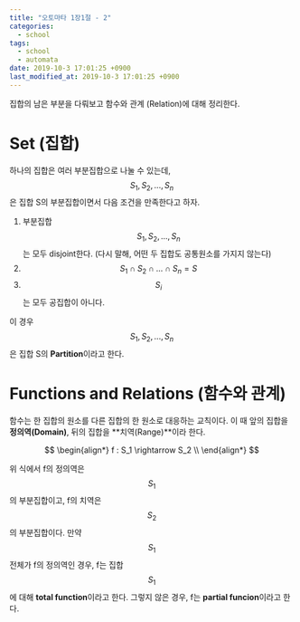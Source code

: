 ```yaml
---
title: "오토마타 1장1절 - 2"
categories:
  - school
tags:
  - school
  - automata
date: 2019-10-3 17:01:25 +0900
last_modified_at: 2019-10-3 17:01:25 +0900
---
```

집합의 남은 부분을 다뤄보고 함수와 관계 (Relation)에 대해 정리한다.

# Set (집합)
하나의 집합은 여러 부분집합으로 나눌 수 있는데, $$S_1, S_2, ... , S_n$$은 집합 S의 부분집합이면서 다음 조건을 만족한다고 하자.

1. 부분집합 $$S_1, S_2, ... , S_n$$는 모두 disjoint한다. (다시 말해, 어떤 두 집합도 공통원소를 가지지 않는다)
2. $$S_1 \cap S_2 \cap ... \cap S_n = S$$
3. $$S_i$$는 모두 공집합이 아니다.

이 경우 $$S_1, S_2, ... , S_n$$은 집합 S의 **Partition**이라고 한다.

# Functions and Relations (함수와 관계)
함수는 한 집합의 원소를 다른 집합의 한 원소로 대응하는 교칙이다. 이 때 앞의 집합을 **정의역(Domain)**, 뒤의 집합을 **치역(Range)**이라 한다.

$$
\begin{align*}
f : S_1 \rightarrow S_2 \\
\end{align*}
$$

위 식에서 f의 정의역은 $$S_1$$의 부분집합이고, f의 치역은 $$S_2$$의 부분집합이다. 만약 $$S_1$$ 전체가 f의 정의역인 경우, f는 집합 $$S_1$$에 대해 **total function**이라고 한다. 그렇지 않은 경우, f는 **partial funcion**이라고 한다.
